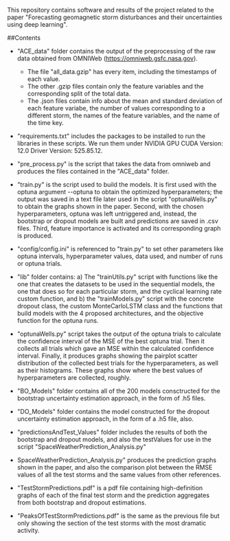 This repository contains software and results of the project related to the paper "Forecasting geomagnetic storm disturbances and their uncertainties using deep learning".

##Contents
* "ACE_data" folder contains the output of the preprocessing of the raw data obtained from OMNIWeb (https://omniweb.gsfc.nasa.gov).
	* The file "all_data.gzip" has every item, including the timestamps of each value.
	* The other .gzip files contain only the feature variables and the corresponding split of the total data.
	* The .json files contain info about the mean and standard deviation of each feature variabe, the number of values corresponding to a different storm, the names of the feature variables, and the name of the time key.

* "requirements.txt" includes the packages to be installed to run the libraries in these scripts. We run them under NVIDIA GPU CUDA Version: 12.0  Driver Version: 525.85.12.
* "pre_process.py" is the script that takes the data from omniweb and produces the files contained in the "ACE_data" folder.
* "train.py" is the script used to build the models. It is first used with the optuna argument --optuna to obtain the optimized hyperparameters; the output was saved in a text file later used in the script "optunaWells.py" to obtain the graphs shown in the paper. Second, with the chosen hyperparameters, optuna was left untriggered and, instead, the bootstrap or dropout models are built and predictions are saved in .csv files. Third, feature importance is activated and its corresponding graph is produced.
* "config/config.ini" is referenced to "train.py" to set other parameters like optuna intervals, hyperparameter values, data used, and number of runs or optuna trials.
* "lib" folder contains: a) The "trainUtils.py" script with functions like the one that creates the datasets to be used in the sequential models, the one that does so for each particular storm, and the cyclical learning rate custom function, and b) the "trainModels.py" script with the concrete dropout class, the custom MonteCarloLSTM class and the functions that build models with the 4 proposed architectures, and the objective function for the optuna runs.
* "optunaWells.py" script takes the output of the optuna trials to calculate the confidence interval of the MSE of the best optuna trial. Then it collects
all trials which gave an MSE within the calculated confidence interval. Finally, it produces graphs showing the pairplot scatter distribution of the collected best trials
for the hyperparameters, as well as their histograms. These graphs show where the best values of hyperparameters are collected, roughly.
* "BO_Models" folder contains all of the 200 models consctructed for the bootstrap uncertainty estimation approach, in the form of .h5 files.
* "DO_Models" folder contains the model constructed for the dropout uncertainty estimation approach, in the form of a .h5 file, also.
* "predictionsAndTest_Values" folder includes the results of both the bootstrap and dropout models, and also the testValues for use in the script "SpaceWeatherPrediction_Analysis.py"
* SpaceWeatherPrediction_Analysis.py" produces the prediction graphs shown in the paper, and also the comparison plot between the RMSE values of all the test storms and the same values from other references.
* "TestStormPredictions.pdf" is a pdf file containing high-definition graphs of each of the final test storm and the prediction aggregates from both bootstrap and dropout estimations.
* "PeaksOfTestStormPredictions.pdf" is the same as the previous file but only showing the section of the test storms with the most dramatic activity.

